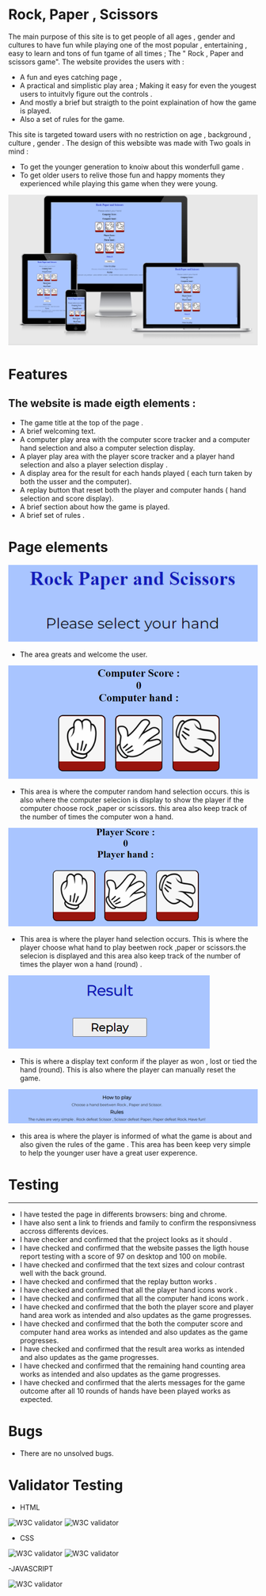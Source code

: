 # **Rock, Paper , Scissors**

The main purpose of this site is to get people of all ages , gender and cultures to have fun while playing one of the most popular , entertaining , easy to learn and tons of fun tgame of all times ; The " Rock , Paper and scissors game".
The website provides the users with :
- A fun and eyes catching page ,
- A practical and simplistic play area ; Making it easy for even the yougest users to intuitvly figure out the controls .
- And mostly a brief but straigth to the point explaination of how the game is played.
- Also a set of rules for the game.

This site is targeted toward users with no restriction on age , background , culture , gender . The design of this websibte was made with Two goals in mind :
- To get the younger generation to knoiw about this wonderfull game .
- To get older users to relive those fun and happy moments they experienced while playing this game when they were young.



![Am i responsive report](https://github.com/Medhmo/javascript-project/blob/main/assets/images/am-i-responsive-report.png)

# **Features**

The website is made eigth elements : 
---
- The game title at the top of the page .
- A brief welcoming text.
- A computer play area with the computer score tracker and a computer hand selection and also a computer selection display.
- A player play area with the player score tracker and a player hand selection and also a player selection display .
- A display area for the result for each hands played ( each turn taken by both the usser and the computer).
- A replay button that reset both the player and computer hands ( hand selection and score display).
- A brief section about how the game is played.
- A brief set of rules .

# **Page elements**

![Title and greeting area](https://github.com/Medhmo/javascript-project/blob/main/assets/images/tittle-greeting.png)

- The area greats and welcome the user.

![computer play area](https://github.com/Medhmo/javascript-project/blob/main/assets/images/computer-play-area.png)

- This area is where the computer random hand selection occurs. this is also where the computer selecion is display to show the player if the computer choose rock ,paper or scissors. this area also keep track of the number of times the computer won a hand.


![Player s  play area](https://github.com/Medhmo/javascript-project/blob/main/assets/images/player-play-area.png)

- This area is where the player hand selection occurs. This is  where the player choose what hand to play beetwen rock ,paper or scissors.the selecion is displayed and this area also keep track of the number of times the player won a hand (round) .

![Result and replay area](https://github.com/Medhmo/javascript-project/blob/main/assets/images/hand-result-and-replay-area.png)

- This is where a display text conform if the player as won , lost or tied the hand (round). This is also where the player can manually reset the game.

![How to play area](https://github.com/Medhmo/javascript-project/blob/main/assets/images/how-to-play-area.png)

- this area is where the player is informed of what the game is about and also given the rules of the game . This area has been keep very simple to help the younger user have a great user experence.

# Testing #
---
- I have tested the page in differents browsers: bing and chrome.
- I have also sent a link to friends and family to confirm the responsivness accross differents devices.
- I have checker and confirmed that the project looks as it should .
- I have checked and confirmed that the website passes the ligth house report testing with a score of 97 on desktop and 100 on mobile.
- I have checked and confirmed  that the text sizes and colour contrast well with the  back ground.
- I have checked and confirmed that the replay button works .
- I have checked and confirmed that all the player hand icons work .
- I have checked and confirmed that all the computer hand icons work .
- I have checked and confirmed that the both the player score and player hand area work as intended and also updates as the game progresses.
- I have checked and confirmed that the both the computer score and computer hand area works as intended and also updates as the game progresses.
- I have checked and confirmed that the result area works as intended and also updates as the game progresses.
- I have checked and confirmed that the remaining hand counting area works as intended and also updates as the game progresses.
- I have checked and confirmed that the alerts messages for the game outcome after all 10 rounds of hands have been played works as expected.


# Bugs #

- There are no unsolved bugs.

# Validator Testing #

- HTML

![W3C validator]()
![W3C validator]()

- CSS

![W3C validator]()
![W3C validator]()

-JAVASCRIPT

![W3C validator]()